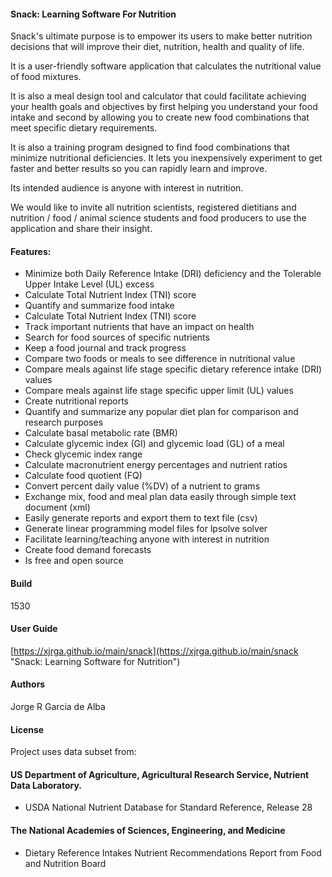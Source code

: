 #### Snack: Learning Software For Nutrition
 
 Snack's ultimate purpose is to empower its users to make better nutrition
decisions that will improve their diet, nutrition, health and quality of life.
	 
 It is a user-friendly software application that calculates the nutritional value
of food mixtures.
	
 It is also a meal design tool and calculator that could facilitate achieving
your health goals and objectives by first helping you understand your food intake 
and second by allowing you to create new food combinations that meet specific 
dietary requirements. 
	
 It is also a training program designed to find food combinations that minimize 
nutritional deficiencies. It lets you inexpensively experiment to get faster and 
better results so you can rapidly learn and improve.
	
 Its intended audience is anyone with interest in nutrition.
 
 We would like to invite all nutrition scientists, registered dietitians and 
nutrition / food / animal science students and food producers to use the application
and share their insight.

#### Features:

  * Minimize both Daily Reference Intake (DRI) deficiency and the Tolerable Upper Intake Level (UL) excess
  * Calculate Total Nutrient Index (TNI) score
  * Quantify and summarize food intake
  * Calculate Total Nutrient Index (TNI) score
  * Track important nutrients that have an impact on health
  * Search for food sources of specific nutrients
  * Keep a food journal and track progress
  * Compare two foods or meals to see difference in nutritional value
  * Compare meals against life stage specific dietary reference intake (DRI) values
  * Compare meals against life stage specific upper limit (UL) values
  * Create nutritional reports
  * Quantify and summarize any popular diet plan for comparison and research purposes
  * Calculate basal metabolic rate (BMR)
  * Calculate glycemic index (GI) and glycemic load (GL) of a meal
  * Check glycemic index range
  * Calculate macronutrient energy percentages and nutrient ratios
  * Calculate food quotient (FQ)
  * Convert percent daily value (%DV) of a nutrient to grams
  * Exchange mix, food and meal plan data easily through simple text document (xml)
  * Easily generate reports and export them to text file (csv)
  * Generate linear programming model files for lpsolve solver  
  * Facilitate learning/teaching anyone with interest in nutrition
  * Create food demand forecasts
  * Is free and open source


#### Build

1530

#### User Guide

[https://xjrga.github.io/main/snack](https://xjrga.github.io/main/snack "Snack: Learning Software for Nutrition")

#### Authors

Jorge R Garcia de Alba

#### License


Project uses data subset from:

#### US Department of Agriculture, Agricultural Research Service, Nutrient Data Laboratory.
* USDA National Nutrient Database for Standard Reference, Release 28

#### The National Academies of Sciences, Engineering, and Medicine
* Dietary Reference Intakes Nutrient Recommendations Report from Food and Nutrition Board